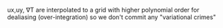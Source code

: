 ux,uy, ∇T are interpolated to a grid with higher polynomial order for dealiasing (over-integration) so we don't commit any "variational crimes"
